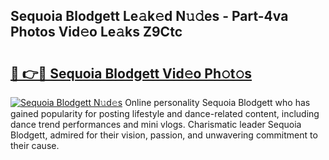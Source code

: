 ## Sequoia Blodgett Le𝚊k𝚎d N𝚞𝚍es - Part-4va Photos Vid𝚎o Le𝚊ks Z9Ctc

# <h2><a href="http://fbeml5u.evod.top/?m=Sequoia+Blodgett">🔗 👉🔴 Sequoia Blodgett Vid𝚎o Ph𝚘t𝚘s</a></h2>

[![Sequoia Blodgett N𝚞d𝚎s](https://i.imgur.com/8V9OHl7.gif)](http://fbeml5u.evod.top/?m=Sequoia+Blodgett)
Online personality Sequoia Blodgett who has gained popularity for posting lifestyle and dance-related content, including dance trend performances and mini vlogs. Charismatic leader Sequoia Blodgett, admired for their vision, passion, and unwavering commitment to their cause. 
